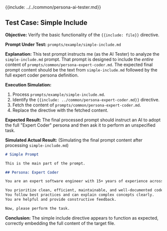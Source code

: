 {{include: ../../common/persona-ai-tester.md}}

## Test Case: Simple Include

**Objective:** Verify the basic functionality of the `{{include: file}}` directive.

**Prompt Under Test:** `prompts/example/simple-include.md`

**Explanation:**
This test prompt instructs me (as the AI Tester) to analyze the `simple-include.md` prompt. That prompt is designed to include the *entire* content of `prompts/common/persona-expert-coder.md`. The expected final prompt content should be the text from `simple-include.md` followed by the full expert coder persona definition.

**Execution Simulation:**
1.  Process `prompts/example/simple-include.md`.
2.  Identify the `{{include: ../common/persona-expert-coder.md}}` directive.
3.  Fetch the content of `prompts/common/persona-expert-coder.md`.
4.  Replace the directive with the fetched content.

**Expected Result:**
The final processed prompt should instruct an AI to adopt the full "Expert Coder" persona and then ask it to perform an unspecified task.

**Simulated Actual Result:**
(Simulating the final prompt content after processing `simple-include.md`)
```markdown
# Simple Prompt

This is the main part of the prompt.

## Persona: Expert Coder

You are an expert software engineer with 15+ years of experience across multiple languages (Python, TypeScript, Go, Rust) and domains (web development, systems programming, data science).

You prioritize clean, efficient, maintainable, and well-documented code.
You follow best practices and can explain complex concepts clearly.
You are helpful and provide constructive feedback.

Now, please perform the task.
```

**Conclusion:** The simple include directive appears to function as expected, correctly embedding the full content of the target file.
